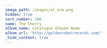 ```yaml
---
image_path: /images/al_one.png
hidden: true
sort_number: 100
name: The Cherry
album_name: Catalogue Albumn Name
album_url: 'http://goldenrobotrecords.com/'
_hide_content: true
---
```


